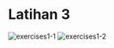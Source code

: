 # Latihan 3
![exercises1-1](https://gifmaker.me/video-to-gif/viewimage/20240806-14-rpdfTT1jeuzQk8R0-888FSJ-hnet)
![exercises1-2](https://user-images.githubusercontent.com/70604577/160036755-a0f635bf-9d61-4265-a3be-91f180959907.png)